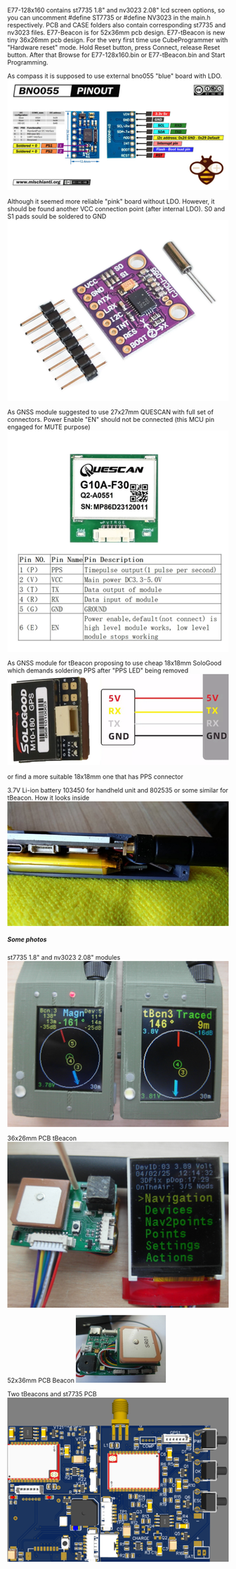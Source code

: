 E77-128x160 contains st7735 1.8" and nv3023 2.08" lcd screen options, 
so you can uncomment #define ST7735 or #define NV3023 in the main.h respectively.
PCB and CASE folders also contain corresponding st7735 and nv3023 files.
E77-Beacon is for 52x36mm pcb design.
E77-tBeacon is new tiny 36x26mm pcb design.
For the very first time use CubeProgrammer with "Hardware reset" mode. Hold Reset button, press Connect, release Reset button. 
After that Browse for E77-128x160.bin or E77-tBeacon.bin and Start Programming.

As compass it is supposed to use external bno055 "blue" board with LDO.![module photo](Photos/bno055-pinout.jpg)

Although it seemed more reliable "pink" board without LDO. However, it should be found another VCC connection point (after internal LDO). 
S0 and S1 pads sould be soldered to GND![module photo](Photos/bno055pink.png)

As GNSS module suggested to use 27x27mm QUESCAN with full set of connectors. Power Enable "EN" should not be connected 
(this MCU pin engaged for MUTE purpose)![module photo](Photos/QUESCAN_GNSS.png)

As GNSS module for tBeacon proposing to use cheap 18x18mm SoloGood which demands soldering PPS after "PPS LED" being removed![module photo](Photos/solgood_pinout.png)

or find a more suitable 18x18mm one that has PPS connector

3.7V Li-ion battery 103450 for handheld unit and 802535 or some similar for tBeacon. How it looks inside![module photo](Photos/inner.jpg)

##### Some photos
st7735 1.8" and nv3023 2.08" modules
![module photo](Photos/modules.jpg)

36x26mm PCB tBeacon
![beacon photo](Photos/tBeacon.jpg)

52x36mm PCB Beacon
![beacon photo](Photos/beacon.jpg)

Two tBeacons and st7735 PCB
![beacon photo](Photos/pcb.png)
